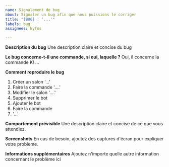 ```yaml
---
name: Signalement de bug
about: Signaler un bug afin que nous puissions le corriger
title: "[BUG] : '...'"
labels: bug
assignees: Nyfos

---
```


**Description du bug**
Une description claire et concise du bug

**Le bug concerne-t-il une commande, si oui, laquelle ?**
Oui, il concerne la commande K! ...

**Comment reproduire le bug**
1. Créer un salon '...'
2. Faire la commande '....'
3. Modifier le salon '....'
4. Supprimer le bot
5. Ajouter le bot
6. Faire la commande
7. '...'

**Comportement prévisible**
Une description claire et concise de ce que vous attendiez.

**Screenshots**
En cas de besoin, ajoutez des captures d'écran pour expliquer votre problème.

**Informations supplémentaires**
Ajoutez n'importe quelle autre information concernant le problème ici
